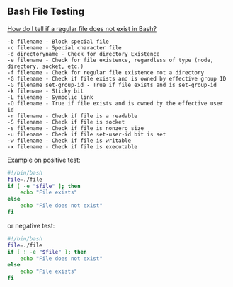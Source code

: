 ## Bash File Testing

[How do I tell if a regular file does not exist in Bash?](https://stackoverflow.com/questions/638975/how-do-i-tell-if-a-regular-file-does-not-exist-in-bash)

```
-b filename - Block special file
-c filename - Special character file
-d directoryname - Check for directory Existence
-e filename - Check for file existence, regardless of type (node, directory, socket, etc.)
-f filename - Check for regular file existence not a directory
-G filename - Check if file exists and is owned by effective group ID
-G filename set-group-id - True if file exists and is set-group-id
-k filename - Sticky bit
-L filename - Symbolic link
-O filename - True if file exists and is owned by the effective user id
-r filename - Check if file is a readable
-S filename - Check if file is socket
-s filename - Check if file is nonzero size
-u filename - Check if file set-user-id bit is set
-w filename - Check if file is writable
-x filename - Check if file is executable
```

Example on positive test:
```bash
#!/bin/bash
file=./file
if [ -e "$file" ]; then
    echo "File exists"
else 
    echo "File does not exist"
fi 
```
or negative test:
```bash
#!/bin/bash
file=./file
if [ ! -e "$file" ]; then
    echo "File does not exist"
else 
    echo "File exists"
fi 
```